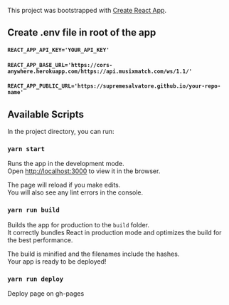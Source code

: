 This project was bootstrapped with [Create React App](https://github.com/facebook/create-react-app).

## Create .env file in root of the app

#### `REACT_APP_API_KEY='YOUR_API_KEY'`

#### `REACT_APP_BASE_URL='https://cors-anywhere.herokuapp.com/https://api.musixmatch.com/ws/1.1/'`

#### `REACT_APP_PUBLIC_URL='https://supremesalvatore.github.io/your-repo-name'`

## Available Scripts

In the project directory, you can run:

### `yarn start`

Runs the app in the development mode.<br>
Open [http://localhost:3000](http://localhost:3000) to view it in the browser.

The page will reload if you make edits.<br>
You will also see any lint errors in the console.

### `yarn run build`

Builds the app for production to the `build` folder.<br>
It correctly bundles React in production mode and optimizes the build for the best performance.

The build is minified and the filenames include the hashes.<br>
Your app is ready to be deployed!

### `yarn run deploy`

Deploy page on gh-pages

